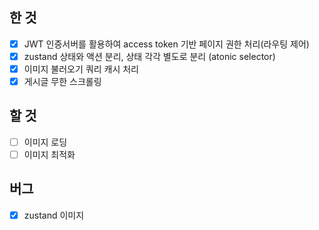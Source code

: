 ## 한 것

- [x] JWT 인증서버를 활용하여 access token 기반 페이지 권한 처리(라우팅 제어)
- [x] zustand 상태와 액션 분리, 상태 각각 별도로 분리 (atonic selector)
- [x] 이미지 불러오기 쿼리 캐시 처리
- [x] 게시글 무한 스크롤링

## 할 것

- [ ] 이미지 로딩
- [ ] 이미지 최적화

## 버그

- [x] zustand 이미지
